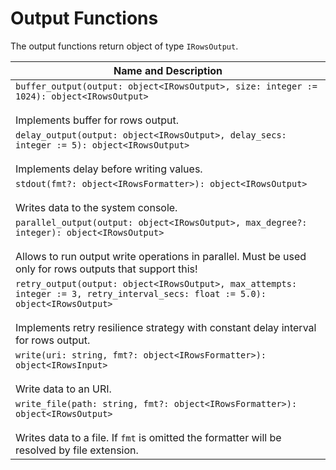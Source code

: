 # Output Functions

The output functions return object of type `IRowsOutput`.

| Name and Description |
| --- |
| `buffer_output(output: object<IRowsOutput>, size: integer := 1024): object<IRowsOutput>`<br /><br /> Implements buffer for rows output. |
| `delay_output(output: object<IRowsOutput>, delay_secs: integer := 5): object<IRowsOutput>`<br /><br /> Implements delay before writing values. |
| `stdout(fmt?: object<IRowsFormatter>): object<IRowsOutput>`<br /><br /> Writes data to the system console. |
| `parallel_output(output: object<IRowsOutput>, max_degree?: integer): object<IRowsOutput>`<br /><br /> Allows to run output write operations in parallel. Must be used only for rows outputs that support this! |
| `retry_output(output: object<IRowsOutput>, max_attempts: integer := 3, retry_interval_secs: float := 5.0): object<IRowsOutput>`<br /><br /> Implements retry resilience strategy with constant delay interval for rows output. |
| `write(uri: string, fmt?: object<IRowsFormatter>): object<IRowsInput>` <br /><br /> Write data to an URI. |
| `write_file(path: string, fmt?: object<IRowsFormatter>): object<IRowsOutput>` <br /><br /> Writes data to a file. If `fmt` is omitted the formatter will be resolved by file extension. |
